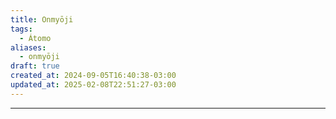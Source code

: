 ```yaml
---
title: Onmyōji
tags:
  - Átomo
aliases:
  - onmyōji
draft: true
created_at: 2024-09-05T16:40:38-03:00
updated_at: 2025-02-08T22:51:27-03:00
---
```



---

